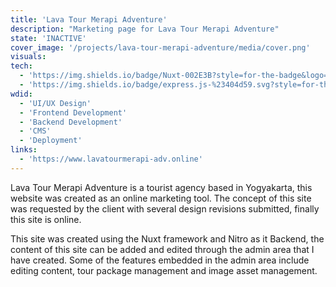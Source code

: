 ```yaml
---
title: 'Lava Tour Merapi Adventure'
description: "Marketing page for Lava Tour Merapi Adventure"
state: 'INACTIVE'
cover_image: '/projects/lava-tour-merapi-adventure/media/cover.png'
visuals:
tech:
  - 'https://img.shields.io/badge/Nuxt-002E3B?style=for-the-badge&logo=nuxtdotjs&logoColor=#00DC82: Nuxt'
  - 'https://img.shields.io/badge/express.js-%23404d59.svg?style=for-the-badge&logo=express&logoColor=%2361DAFB: Express'
wdid:
  - 'UI/UX Design'
  - 'Frontend Development'
  - 'Backend Development'
  - 'CMS'
  - 'Deployment'
links:
  - 'https://www.lavatourmerapi-adv.online'
---
```


Lava Tour Merapi Adventure is a tourist agency based in Yogyakarta, this website was created as an online marketing tool. The concept of this site was requested by the client with several design revisions submitted, finally this site is online.

This site was created using the Nuxt framework and Nitro as it Backend, the content of this site can be added and edited through the admin area that I have created. Some of the features embedded in the admin area include editing content, tour package management and image asset management.
